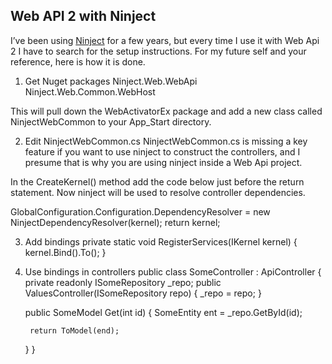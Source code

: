 ## Web API 2 with Ninject
I’ve been using [Ninject](https://http://www.ninject.org/) for a few years, but every time I use it with Web Api 2 I have to search for the setup instructions. For my future self and your reference, here is how it is done.

1. Get Nuget packages
Ninject.Web.WebApi
Ninject.Web.Common.WebHost

This will pull down the WebActivatorEx package and add a new class called NinjectWebCommon to your App_Start directory.

2. Edit NinjectWebCommon.cs
NinjectWebCommon.cs is missing a key feature if you want to use ninject to construct the controllers, and I presume that is why you are using ninject inside a Web Api project.

In the CreateKernel() method add the code below just before the return statement. Now ninject will be used to resolve controller dependencies.

GlobalConfiguration.Configuration.DependencyResolver = new NinjectDependencyResolver(kernel);
return kernel;

3. Add bindings
private static void RegisterServices(IKernel kernel)
{
    kernel.Bind<ISomeRepository>().To<SomeRepository>();
}

4. Use bindings in controllers
public class SomeController : ApiController
{
    private readonly ISomeRepository _repo;
    public ValuesController(ISomeRepository repo)
    {
        _repo = repo;
    }
 
    public SomeModel Get(int id)
    {
        SomeEntity ent = _repo.GetById(id);
        
        return ToModel(end);
    }
}